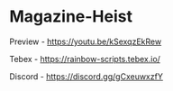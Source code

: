 # Magazine-Heist


Preview - https://youtu.be/kSexqzEkRew

Tebex - https://rainbow-scripts.tebex.io/

Discord - https://discord.gg/gCxeuwxzfY

